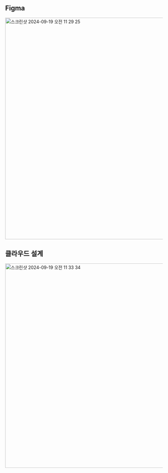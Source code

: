 ## Figma
<img width="707" alt="스크린샷 2024-09-19 오전 11 29 25" src="https://github.com/user-attachments/assets/b46151cf-6934-418f-b036-15f585b28bbe">

## 클라우드 설계
<img width="652" alt="스크린샷 2024-09-19 오전 11 33 34" src="https://github.com/user-attachments/assets/ac77dd08-5c1a-44c9-8217-a39900e44560">
